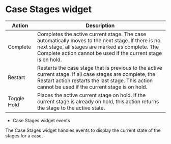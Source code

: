 # Case Stages widget

| Action      | Description                                                                                                                                                                                                           |
|-------------|-----------------------------------------------------------------------------------------------------------------------------------------------------------------------------------------------------------------------|
| Complete    | Completes the active current stage. The case automatically moves to the next stage. If there is no next stage, all stages are marked as complete. The Complete action cannot be used if the current stage is on hold. |
| Restart     | Restarts the case stage that is previous to the active current stage. If all case stages are complete, the Restart action restarts the last stage. This action cannot be used if the current stage is on hold.        |
| Toggle Hold | Places the active current stage on hold. If the current stage is already on hold, this action returns the stage to the active state.                                                                                  |

- Case Stages widget events

The Case Stages widget handles events to display the current state of the stages for a case.